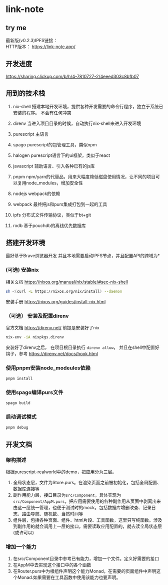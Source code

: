 # link-note


## try me
最新版(v0.2.3)IPFS链接：  
HTTP版本： https://link-note.app/  

## 开发进度
https://sharing.clickup.com/b/h/4-7810727-2/4eeed303c8bfb07


## 用到的技术栈

1. nix-shell 搭建本地开发环境，提供各种开发需要的命令行程序，独立于系统已安装的程序。 不会有任何冲突
10. direnv 当进入项目目录的时候，自动执行nix-shell来进入开发环境

1. purescript 主语言
2. spago purescript的包管理工具，类似npm
3. halogen purescript语言下的ui框架，类似于react

2. javascript 辅助语言、引入各种已有的js库
5. pnpm npm/yarn的代替品，用来大幅度降低磁盘使用情况，让不同的项目可以复用node_modules，增加安全性

9. nodejs webpack的依赖
8. webpack 最终把js和purs集成打包到一起的工具

6. ipfs 分布式文件传输协议，类似于bt+git
7. rxdb 基于pouchdb的离线优先数据库

## 搭建开发环境

最好基于Brave浏览器开发
并且本地需要启动IPFS节点，并且配置API的跨域为*

### (可选) 安装nix
相关文档 https://nixos.org/manual/nix/stable/#sec-nix-shell
``` bash
sh <(curl -L https://nixos.org/nix/install) --daemon
```

安装手册  https://nixos.org/guides/install-nix.html

### （可选） 安装及配置direnv
官方文档 https://direnv.net/
前提是安装好了nix

``` bash
nix-env -iA nixpkgs.direnv
```

安装好了direnv之后， 在项目根目录执行 `direnv allow`，
并且在shell中配置好钩子，参考 https://direnv.net/docs/hook.html

### 使用pnpm安装node_modeules依赖
```bash
pnpm install
```

### 使用spago编译purs文件
```bash
spago build
```


### 启动调试模式
```bash
pnpm debug
```

## 开发文档

### 架构描述
根据purescript-realworld中的demo，把应用分为三层。
1. 全局状态层，文件为Store.purs。在渲染页面之前被初始化，包括全局配置、数据库连接等
2. 副作用能力层，接口目录为`src/Component`，具体实现为`src/Component/AppM.purs`，把应用需要使用的各种副作用从页面中剥离出来由这一层统一管理，也便于测试时的mock。包括数据库增删改查、记录日志、路由导航、随机数、当然时间等
3. 组件层，包括各种页面、组件、html片段、工具函数，这里只写纯函数。涉及到副作用的就会调用上一层的接口。需要读取应用配置的，就去读全局状态层(或许可以)

### 增加一个能力
1. 在src/Component目录中参考已有能力，增加一个文件。定义好需要的接口
2. 在AppM中去实现这个接口中的各个函数
3. 在Router.purs中为根组件声明这个能力Monad，在需要的页面组件中声明这个Monad.如果需要在工具函数中使用该能力也要声明。
